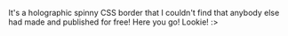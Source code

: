 It's a holographic spinny CSS border that I couldn't find that anybody else had made and published for free!  Here you go!  Lookie! :>


